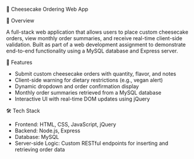 🧀 Cheesecake Ordering Web App

📌 Overview

A full-stack web application that allows users to place custom cheesecake orders, view monthly order summaries, and receive real-time client-side validation. Built as part of a web development assignment to demonstrate end-to-end functionality using a MySQL database and Express server.

🚀 Features
- Submit custom cheesecake orders with quantity, flavor, and notes
- Client-side warning for dietary restrictions (e.g., vegan alert)
- Dynamic dropdown and order confirmation display
- Monthly order summaries retrieved from a MySQL database
- Interactive UI with real-time DOM updates using jQuery

🛠️ Tech Stack
- Frontend: HTML, CSS, JavaScript, jQuery
- Backend: Node.js, Express
- Database: MySQL
- Server-side Logic: Custom RESTful endpoints for inserting and retrieving order data
